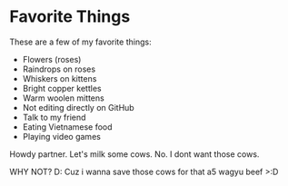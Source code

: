 # Favorite Things

These are a few of my favorite things:
- Flowers (roses)
- Raindrops on roses
- Whiskers on kittens
- Bright copper kettles
- Warm woolen mittens
- Not editing directly on GitHub
- Talk to my friend
- Eating Vietnamese food
- Playing video games

Howdy partner. Let's milk some cows.
No. I dont want those cows.

WHY NOT? D:
Cuz i wanna save those cows for that a5 wagyu beef >:D